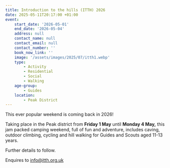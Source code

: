 ```yaml
---
title: Introduction to the hills (ITTH) 2026
date: 2025-05-11T20:17:00 +01:00
event:
    start_date: '2026-05-01'
    end_date: '2026-05-04'
    address: null
    contact_name: null
    contact_email: null
    contact_number: ''
    book_now_link: ''
    image: '/assets/images/2025/07/itth1.webp'
    type:
        - Activity
        - Residential
        - Social
        - Walking
    age-group:
        - Guides
    location:
        - Peak District
---
```

This ever popular weekend is coming back in 2026!

Taking place in the Peak district from **Friday 1 May** until **Monday 4 May,** this jam packed camping weekend, full of fun and adventure, includes caving, outdoor climbing, cycling and hill walking for Guides and Scouts aged 11-13 years.

Further details to follow.

Enquires to <info@itth.org.uk>
